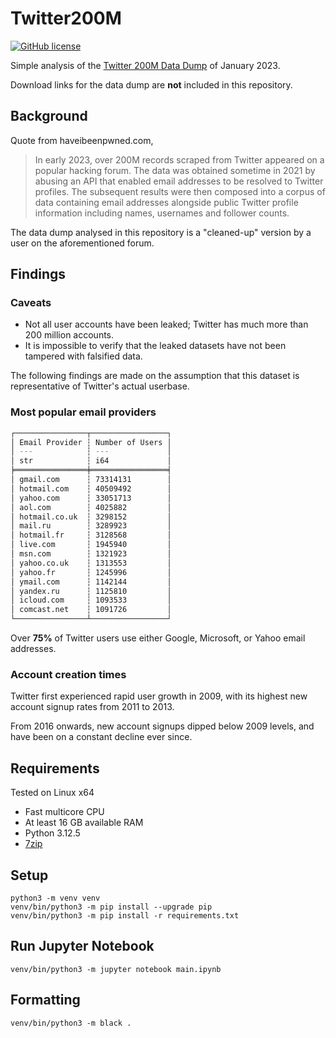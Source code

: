 # Twitter200M

[![GitHub license](https://img.shields.io/badge/LICENSE-BSD--3--CLAUSE-GREEN?style=for-the-badge)](LICENSE)

Simple analysis of the [Twitter 200M Data Dump](https://haveibeenpwned.com/PwnedWebsites#Twitter200M) of January 2023.

Download links for the data dump are **not** included in this repository.

## Background

Quote from haveibeenpwned.com,

> In early 2023, over 200M records scraped from Twitter appeared on a popular hacking forum. The data was obtained sometime in 2021 by abusing an API that enabled email addresses to be resolved to Twitter profiles. The subsequent results were then composed into a corpus of data containing email addresses alongside public Twitter profile information including names, usernames and follower counts.

The data dump analysed in this repository is a "cleaned-up" version by a user on the aforementioned forum.

## Findings

### Caveats

- Not all user accounts have been leaked; Twitter has much more than 200 million accounts.
- It is impossible to verify that the leaked datasets have not been tampered with falsified data.

The following findings are made on the assumption that this dataset is representative of Twitter's actual userbase.

### Most popular email providers

```bash
┌────────────────┬─────────────────┐
│ Email Provider ┆ Number of Users │
│ ---            ┆ ---             │
│ str            ┆ i64             │
╞════════════════╪═════════════════╡
│ gmail.com      ┆ 73314131        │
│ hotmail.com    ┆ 40509492        │
│ yahoo.com      ┆ 33051713        │
│ aol.com        ┆ 4025882         │
│ hotmail.co.uk  ┆ 3298152         │
│ mail.ru        ┆ 3289923         │
│ hotmail.fr     ┆ 3128568         │
│ live.com       ┆ 1945940         │
│ msn.com        ┆ 1321923         │
│ yahoo.co.uk    ┆ 1313553         │
│ yahoo.fr       ┆ 1245996         │
│ ymail.com      ┆ 1142144         │
│ yandex.ru      ┆ 1125810         │
│ icloud.com     ┆ 1093533         │
│ comcast.net    ┆ 1091726         │
└────────────────┴─────────────────┘
```

Over **75%** of Twitter users use either Google, Microsoft, or Yahoo email addresses.

### Account creation times

Twitter first experienced rapid user growth in 2009, with its highest new account signup rates from 2011 to 2013.

From 2016 onwards, new account signups dipped below 2009 levels, and have been on a constant decline ever since.

## Requirements

Tested on Linux x64

- Fast multicore CPU
- At least 16 GB available RAM
- Python 3.12.5
- [7zip](https://7-zip.org)

## Setup

```shell
python3 -m venv venv
venv/bin/python3 -m pip install --upgrade pip
venv/bin/python3 -m pip install -r requirements.txt
```

## Run Jupyter Notebook

```shell
venv/bin/python3 -m jupyter notebook main.ipynb
```

## Formatting

```shell
venv/bin/python3 -m black .
```
